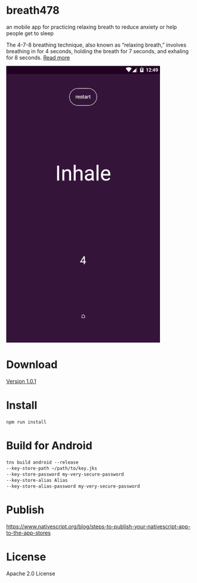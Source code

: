 # breath478
an mobile app for practicing relaxing breath to reduce anxiety or help people get to sleep

The 4-7-8 breathing technique, also known as “relaxing breath,” involves breathing in for 4 seconds, holding the breath for 7 seconds, and exhaling for 8 seconds.
[Read more](https://www.medicalnewstoday.com/articles/324417)

![](resources/demo.gif)

# Download
[Version 1.0.1](https://github.com/ferrriii/breath-4-7-8/releases/download/v1.0.1/breath478.apk)

# Install
```
npm run install
```

# Build for Android
```
tns build android --release
--key-store-path ~/path/to/key.jks
--key-store-password my-very-secure-password
--key-store-alias Alias
--key-store-alias-password my-very-secure-password
```
# Publish
https://www.nativescript.org/blog/steps-to-publish-your-nativescript-app-to-the-app-stores

# License
Apache 2.0 License